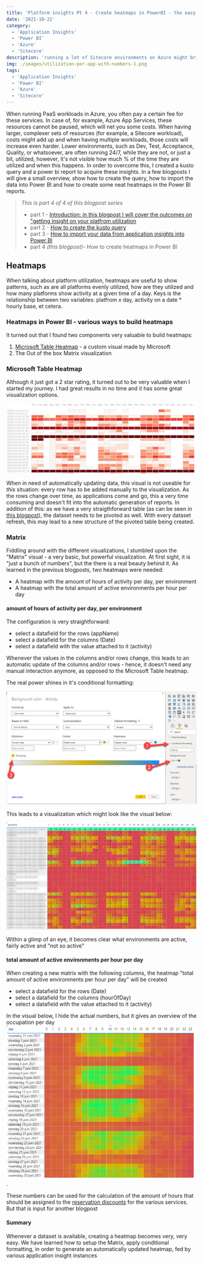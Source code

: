 ```yaml
---
title: 'Platform insights Pt 4 - Create heatmaps in PowerBI - the easy way'
date: '2021-10-22'
category:
  - 'Application Insights'
  - 'Power BI'
  - 'Azure'
  - 'Sitecore'
description: 'running a lot of Sitecore environments on Azure might bring a lot of costs, as the payroll continues 24/7. This blogpost series describes how to get insights in the actual utilization (and waste)'
img: ./images/utilization-per-app-with-numbers-1.png
tags:
  - 'Application Insights'
  - 'Power BI'
  - 'Azure'
  - 'Sitecore'
---
```


When running PaaS workloads in Azure, you often pay a certain fee for these services. In case of, for example, Azure App Services, these resources cannot be paused, which will net you some costs. When having larger, complexer sets of resources (for example, a Sitecore workload), costs might add up and when having multiple workloads, those costs will increase even harder. Lower environments, such as Dev, Test, Acceptance, Quality, or whatsoever, are often running 24/7, while they are not, or just a bit, utilized, however, it's not visible how much % of the time they are utilized and when this happens. In order to overcome this, I created a kusto query and a power bi report to acquire these insights. In a few blogposts I will give a small overview, show how to create the query, how to import the data into Power BI and how to create some neat heatmaps in the Power BI reports.

> _This is part 4 of 4 of this blogpost series_
>
> - part 1 - [Introduction: in this blogpost I will cover the outcomes on "getting insight on your platfrom utilization](..\getting-insights-in-your-paas-utilization-using-app-insights-and-power-bi-part-1)
> - part 2 - [How to create the kusto query](..\getting-insights-in-your-paas-utilization-using-app-insights-and-power-bi-part-2)
> - part 3 - [How to import your data from application insights into Power BI](..\getting-insights-in-your-paas-utilization-using-app-insights-and-power-bi-part-3)
> - part 4 _(this blogpost)_- How to create heatmaps in Power BI

## Heatmaps

When talking about platform utilization, heatmaps are useful to show patterns, such as are all platforms evenly utilized, how are they utilized and how many platforms show activity at a given time of a day. Keys is the relationship between two variables: platfrom x day, activity on a date \* hourly base, et cetera.

### Heatmaps in Power BI - various ways to build heatmaps

It turned out that I found two components very valuable to build heatmaps:

1. [Microsoft Table Heatmap](https://appsource.microsoft.com/en-us/product/power-bi-visuals/WA104380818?tab=Overview) - a custom visual made by Microsoft
2. The Out of the box Matrix visualization

### Microsoft Table Heatmap

Although it just got a 2 star rating, it turned out to be very valuable when I started my journey. I had great results in no time and it has some great visualization options.

![](./images/heatmap-custom.png)

When in need of automatically updating data, this visual is not useable for _this_ situation: every row has to be added manually to the visualization. As the rows change over time, as applications come and go, this a very time consuming and doesn't fit into the automatic generation of reports. In addition of this: as we have a very straigthforward table (as can be seen in [this blogpost](..\geosearch-with-fast-search-for-sharepoint-2010-part-2-custom-pipeline-extensions)), the dataset needs to be pivoted as well. With every dataset refresh, this may lead to a new structure of the pivoted table being created.

### Matrix

Fiddling around with the different visualizations, I stumbled upon the "Matrix" visual - a very basic, but powerful visualization. At first sight, it is "just a bunch of numbers", but the there is a real beauty behind it. As learned in the previous blogposts, two heatmaps were needed:

- A heatmap with the amount of hours of activity per day, per environment
- A heatmap with the total amount of active environments per hour per day

#### amount of hours of activity per day, per environment

The configuration is very straightforward:

- select a datafield for the rows (appName)
- select a datafield for the columns (Date)
- select a datafield with the value attached to it (activity)

Whenever the values in the columns and/or rows change, this leads to an automatic update of the columns and/or rows - hence, it doesn't need any manual interaction anymore, as opposed to the Microsoft Table heatmap.

The real power shines in it's conditional formatting:

![](./images/conditional-formatting.jpg)

This leads to a visualization which might look like the visual below:

![](./images/utilization-per-app-with-numbers-1.png)

Within a glimp of an eye, it becomes clear what environments are active, fairly active and "not so active"

#### total amount of active environments per hour per day

When creating a new matrix with the following columns, the heatmap "total amount of active environments per hour per day" will be created

- select a datafield for the rows (Date)
- select a datafield for the columns (hourOfDay)
- select a datafield with the value attached to it (activity)

In the visual below, I hide the actual numbers, but it gives an overview of the occupation per day
![](./images/number-of-systems-per-hour-per-day-no-numbers.png).

These numbers can be used for the calculation of the amount of hours that should be assigned to the [reservation discounts](https://docs.microsoft.com/en-us/azure/cost-management-billing/reservations/reservation-discount-app-service) for the various services. But that is input for another blogpost

#### Summary

Whenever a dataset is available, creating a heatmap becomes very, very easy. We have learned how to setup the Matrix, apply conditional formatting, in order to generate an automatically updated heatmap, fed by various application insight instances
